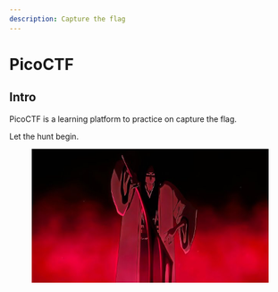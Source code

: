 ```yaml
---
description: Capture the flag
---
```


# PicoCTF

## Intro

PicoCTF is a learning platform to practice on capture the flag.

Let the hunt begin.

<figure><img src="../.gitbook/assets/image (15).png" alt=""><figcaption></figcaption></figure>
